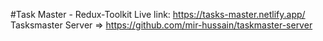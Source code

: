 #Task Master - Redux-Toolkit
Live link: https://tasks-master.netlify.app/
Tasksmaster Server => https://github.com/mir-hussain/taskmaster-server

